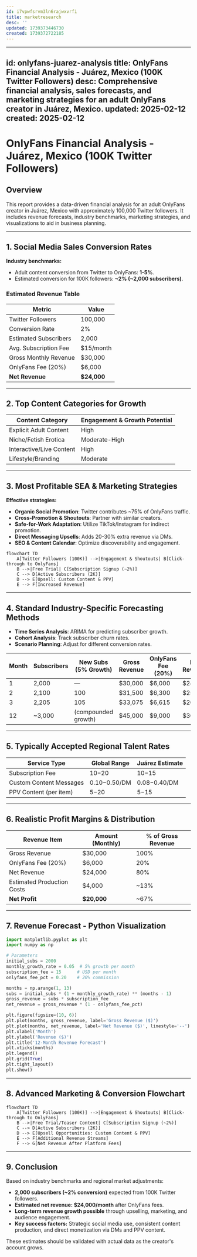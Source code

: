 ```yaml
---
id: i7vpwfsrvm3ln6rajwxvrfi
title: marketresearch
desc: ''
updated: 1739373446730
created: 1739372722185
---
```

---
id: onlyfans-juarez-analysis
title: OnlyFans Financial Analysis - Juárez, Mexico (100K Twitter Followers)
desc: Comprehensive financial analysis, sales forecasts, and marketing strategies for an adult OnlyFans creator in Juárez, Mexico.
updated: 2025-02-12
created: 2025-02-12
---

# OnlyFans Financial Analysis - Juárez, Mexico (100K Twitter Followers)

## Overview
This report provides a data-driven financial analysis for an adult OnlyFans creator in Juárez, Mexico with approximately 100,000 Twitter followers. It includes revenue forecasts, industry benchmarks, marketing strategies, and visualizations to aid in business planning.

---

## 1. Social Media Sales Conversion Rates

**Industry benchmarks:**  
- Adult content conversion from Twitter to OnlyFans: **1-5%**.  
- Estimated conversion for 100K followers: **~2% (~2,000 subscribers)**.  

### **Estimated Revenue Table**

| Metric                   | Value                |
|--------------------------|----------------------|
| Twitter Followers        | 100,000              |
| Conversion Rate          | 2%                   |
| Estimated Subscribers    | 2,000                |
| Avg. Subscription Fee    | $15/month            |
| Gross Monthly Revenue    | $30,000              |
| OnlyFans Fee (20%)       | $6,000               |
| **Net Revenue**          | **$24,000**          |

---

## 2. Top Content Categories for Growth

| Content Category           | Engagement & Growth Potential |
|----------------------------|------------------------------|
| Explicit Adult Content     | High                         |
| Niche/Fetish Erotica       | Moderate-High               |
| Interactive/Live Content   | High                         |
| Lifestyle/Branding         | Moderate                     |

---

## 3. Most Profitable SEA & Marketing Strategies

**Effective strategies:**
- **Organic Social Promotion**: Twitter contributes ~75% of OnlyFans traffic.
- **Cross-Promotion & Shoutouts**: Partner with similar creators.
- **Safe-for-Work Adaptation**: Utilize TikTok/Instagram for indirect promotion.
- **Direct Messaging Upsells**: Adds 20-30% extra revenue via DMs.
- **SEO & Content Calendar**: Optimize discoverability and engagement.

```mermaid
flowchart TD
    A[Twitter Followers (100K)] -->|Engagement & Shoutouts| B[Click-through to OnlyFans]
    B -->|Free Trial| C[Subscription Signup (~2%)]
    C --> D[Active Subscribers (2K)]
    D --> E[Upsell: Custom Content & PPV]
    E --> F[Increased Revenue]
```

---

## 4. Standard Industry-Specific Forecasting Methods

- **Time Series Analysis**: ARIMA for predicting subscriber growth.
- **Cohort Analysis**: Track subscriber churn rates.
- **Scenario Planning**: Adjust for different conversion rates.

| Month | Subscribers | New Subs (5% Growth) | Gross Revenue | OnlyFans Fee (20%) | Net Revenue |
|-------|------------|----------------------|---------------|--------------------|-------------|
| 1     | 2,000      | —                    | $30,000       | $6,000             | $24,000     |
| 2     | 2,100      | 100                  | $31,500       | $6,300             | $25,200     |
| 3     | 2,205      | 105                  | $33,075       | $6,615             | $26,460     |
| 12    | ~3,000     | (compounded growth)  | $45,000       | $9,000             | $36,000     |

---

## 5. Typically Accepted Regional Talent Rates

| Service Type             | Global Range    | Juárez Estimate |
|--------------------------|----------------|-----------------|
| Subscription Fee         | $10-$20        | $10-$15         |
| Custom Content Messages | $0.10-$0.50/DM | $0.08-$0.40/DM  |
| PPV Content (per item)  | $5-$20         | $5-$15          |

---

## 6. Realistic Profit Margins & Distribution

| Revenue Item              | Amount (Monthly)  | % of Gross Revenue |
|---------------------------|-------------------|--------------------|
| Gross Revenue             | $30,000           | 100%               |
| OnlyFans Fee (20%)        | $6,000            | 20%                |
| Net Revenue               | $24,000           | 80%                |
| Estimated Production Costs| $4,000            | ~13%               |
| **Net Profit**            | **$20,000**       | ~67%               |

---

## 7. Revenue Forecast - Python Visualization

```python
import matplotlib.pyplot as plt
import numpy as np

# Parameters
initial_subs = 2000
monthly_growth_rate = 0.05  # 5% growth per month
subscription_fee = 15      # USD per month
onlyfans_fee_pct = 0.20    # 20% commission

months = np.arange(1, 13)
subs = initial_subs * (1 + monthly_growth_rate) ** (months - 1)
gross_revenue = subs * subscription_fee
net_revenue = gross_revenue * (1 - onlyfans_fee_pct)

plt.figure(figsize=(10, 6))
plt.plot(months, gross_revenue, label='Gross Revenue ($)')
plt.plot(months, net_revenue, label='Net Revenue ($)', linestyle='--')
plt.xlabel('Month')
plt.ylabel('Revenue ($)')
plt.title('12-Month Revenue Forecast')
plt.xticks(months)
plt.legend()
plt.grid(True)
plt.tight_layout()
plt.show()
```

---

## 8. Advanced Marketing & Conversion Flowchart

```mermaid
flowchart TD
    A[Twitter Followers (100K)] -->|Engagement & Shoutouts| B[Click-through to OnlyFans]
    B -->|Free Trial/Teaser Content| C[Subscription Signup (~2%)]
    C --> D[Active Subscribers (2K)]
    D --> E[Upsell Opportunities: Custom Content & PPV]
    E --> F[Additional Revenue Streams]
    F --> G[Net Revenue After Platform Fees]
```

---

## 9. Conclusion

Based on industry benchmarks and regional market adjustments:
- **2,000 subscribers (~2% conversion)** expected from 100K Twitter followers.
- **Estimated net revenue: $24,000/month** after OnlyFans fees.
- **Long-term revenue growth possible** through upselling, marketing, and audience engagement.
- **Key success factors:** Strategic social media use, consistent content production, and direct monetization via DMs and PPV content.

These estimates should be validated with actual data as the creator's account grows.

